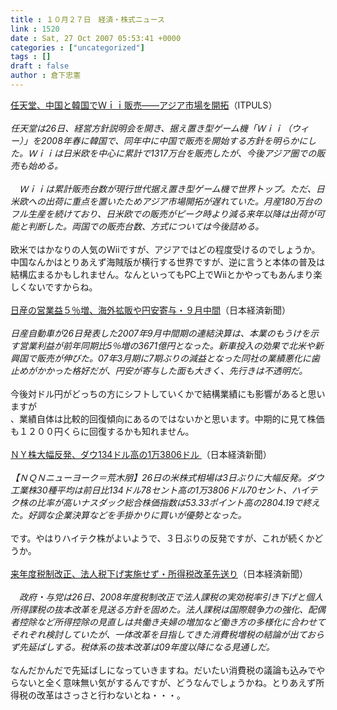 ```yaml
---
title : １０月２７日　経済・株式ニュース
link : 1520
date : Sat, 27 Oct 2007 05:53:41 +0000
categories : ["uncategorized"]
tags : []
draft : false
author : 倉下忠憲
---
```


<A HREF="http://it.nikkei.co.jp/digital/news/index.aspx?n=AS1D2606D%2026102007" TARGET="_blank">任天堂、中国と韓国でＷｉｉ販売――アジア市場を開拓</A>（ITPULS）<BR><BR><I>任天堂は26日、経営方針説明会を開き、据え置き型ゲーム機「Ｗｉｉ（ウィー）」を2008年春に韓国で、同年中に中国で販売を開始する方針を明らかにした。Ｗｉｉは日米欧を中心に累計で1317万台を販売したが、今後アジア圏での販売も始める。<BR><BR>　Ｗｉｉは累計販売台数が現行世代据え置き型ゲーム機で世界トップ。ただ、日米欧への出荷に重点を置いたためアジア市場開拓が遅れていた。月産180万台のフル生産を続けており、日米欧での販売がピーク時より減る来年以降は出荷が可能と判断した。両国での販売台数、方式については今後詰める。</I><BR><BR>欧米ではかなりの人気のWiiですが、アジアではどの程度受けるのでしょうか。中国なんかはとりあえず海賊版が横行する世界ですが、逆に言うと本体の普及は結構広まるかもしれません。なんといってもPC上でWiiとかやってもあんまり楽しくないですからね。<BR><BR><A HREF="http://www.nikkei.co.jp/news/sangyo/20071027AT2D2601C26102007.html" TARGET="_blank">日産の営業益５％増、海外拡販や円安寄与・９月中間</A>（日本経済新聞）<BR><BR><I>日産自動車が26日発表した2007年9月中間期の連結決算は、本業のもうけを示す営業利益が前年同期比5％増の3671億円となった。新車投入の効果で北米や新興国で販売が伸びた。07年3月期に7期ぶりの減益となった同社の業績悪化に歯止めがかかった格好だが、円安が寄与した面も大きく、先行きは不透明だ。</I><BR><BR>今後対ドル円がどっちの方にシフトしていくかで結構業績にも影響があると思いますが<BR>、業績自体は比較的回復傾向にあるのではないかと思います。中期的に見て株価も１２００円くらに回復するかも知れません。<BR><BR><A HREF="http://www.nikkei.co.jp/news/main/20071027NT000Y01127102007.html" TARGET="_blank">ＮＹ株大幅反発、ダウ134ドル高の1万3806ドル </A>（日本経済新聞）<BR><BR><I>【ＮＱＮニューヨーク＝荒木朋】26日の米株式相場は3日ぶりに大幅反発。ダウ工業株30種平均は前日比134ドル78セント高の1万3806ドル70セント、ハイテク株の比率が高いナスダック総合株価指数は53.33ポイント高の2804.19で終えた。好調な企業決算などを手掛かりに買いが優勢となった。 </I><BR><BR>です。やはりハイテク株がよいようで、３日ぶりの反発ですが、これが続くかどうか。<BR><BR><A HREF="http://www.nikkei.co.jp/news/main/20071027AT3S2602S26102007.html" TARGET="_blank">来年度税制改正、法人税下げ実施せず・所得税改革先送り</A>（日本経済新聞）<BR><BR><I>　政府・与党は26日、2008年度税制改正で法人課税の実効税率引き下げと個人所得課税の抜本改革を見送る方針を固めた。法人課税は国際競争力の強化、配偶者控除など所得控除の見直しは共働き夫婦の増加など働き方の多様化に合わせてそれぞれ検討していたが、一体改革を目指してきた消費税増税の結論が出ておらず先延ばしする。税体系の抜本改革は09年度以降になる見通しだ。 </I><BR><BR>なんだかんだで先延ばしになっていきますね。だいたい消費税の議論も込みでやらないと全く意味無い気がするんですが、どうなんでしょうかね。とりあえず所得税の改革はさっさと行わないとね・・・。<BR><BR><BR><BR><BR><br><br>
